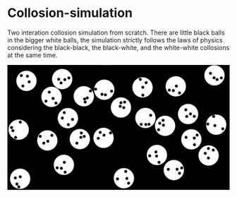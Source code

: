 # Collosion-simulation

Two interation collosion simulation from scratch.
There are little black balls in the bigger white balls, the simulation strictly follows the laws of physics considering the black-black, the black-white, and the white-white collosions at the same time.

![Image](balls.jpg)
